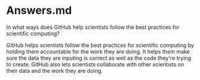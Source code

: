 # Answers.md
In what ways does GitHub help scientists follow the best practices for scientific computing?

GitHub helps scientists follow the best practices for scientific computing by holding them accountable for the work they are doing. It helps them make sure the data they are inputing is correct as well as the code they're trying to create. GitHub also lets scientists collaborate with other scientists on their data and the work they are doing.
